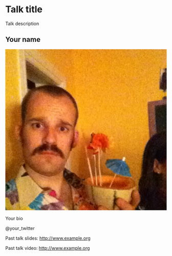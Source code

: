 # Talk title
Talk description

## Your name
![Your name](profile_picture.jpg)

Your bio

@your_twitter

Past talk slides: <http://www.example.org>

Past talk video: <http://www.example.org>
